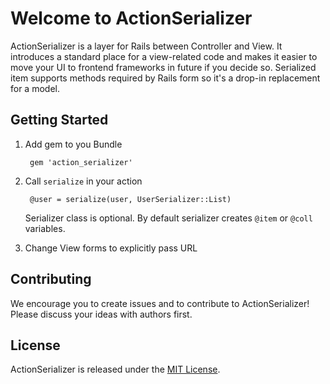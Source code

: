 # Welcome to ActionSerializer

ActionSerializer is a layer for Rails between Controller and View. 
It introduces a standard place for a view-related code and 
makes it easier to move your UI to frontend frameworks in future if you decide so.
Serialized item supports methods required by Rails form so it's a drop-in replacement for a model.

## Getting Started

1. Add gem to you Bundle

        gem 'action_serializer'

2. Call `serialize` in your action

        @user = serialize(user, UserSerializer::List)

   Serializer class is optional. By default serializer creates `@item` or `@coll` variables.

3. Change View forms to explicitly pass URL


## Contributing

We encourage you to create issues and to contribute to ActionSerializer! Please discuss your ideas with authors first.


## License

ActionSerializer is released under the [MIT License](http://www.opensource.org/licenses/MIT).